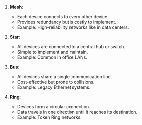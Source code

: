 1. **Mesh**:
   - Each device connects to every other device.
   - Provides redundancy but is costly to implement.
   - Example: High-reliability networks like in data centers.

2. **Star**:
   - All devices are connected to a central hub or switch.
   - Simple to implement and maintain.
   - Example: Common in office LANs.

3. **Bus**:
   - All devices share a single communication line.
   - Cost-effective but prone to collisions.
   - Example: Legacy Ethernet systems.

4. **Ring**:
   - Devices form a circular connection.
   - Data travels in one direction until it reaches its destination.
   - Example: Token Ring networks.
